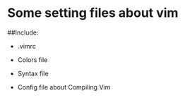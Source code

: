 # Some setting files about vim

##Include:

*   .vimrc

*   Colors file

*   Syntax file

*   Config file about Compiling Vim
